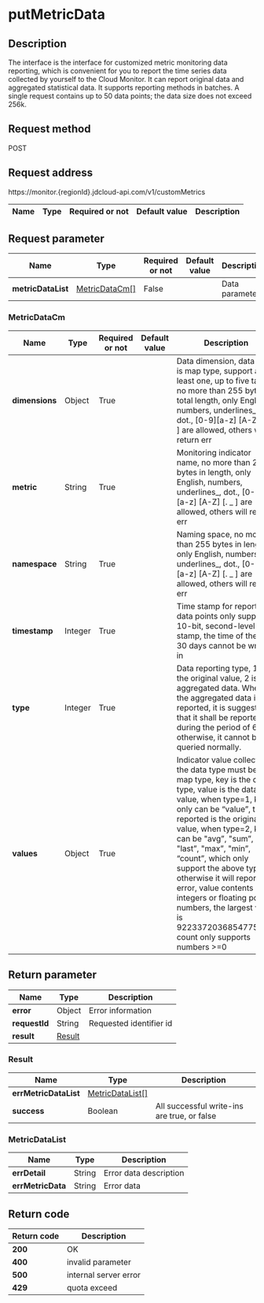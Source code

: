 # putMetricData


## Description
The interface is the interface for customized metric monitoring data reporting, which is convenient for you to report the time series data collected by yourself to the Cloud Monitor. It can report original data and aggregated statistical data. It supports reporting methods in batches. A single request contains up to 50 data points; the data size does not exceed 256k.

## Request method
POST

## Request address
https://monitor.{regionId}.jdcloud-api.com/v1/customMetrics

|Name|Type|Required or not|Default value|Description|
|---|---|---|---|---|

## Request parameter
|Name|Type|Required or not|Default value|Description|
|---|---|---|---|---|
|**metricDataList**|[MetricDataCm[]](##MetricDataCm)|False||Data parameter|

### <a name="MetricDataCm">MetricDataCm</a>
|Name|Type|Required or not|Default value|Description|
|---|---|---|---|---|
|**dimensions**|Object|True||Data dimension, data type is map type, support at least one, up to five tags, no more than 255 bytes in total length, only English, numbers, underlines_, dot., [0-9][a-z] [A-Z] [. _ ] are allowed, others will return err|
|**metric**|String|True||Monitoring indicator name, no more than 255 bytes in length, only English, numbers, underlines_, dot., [0-9][a-z] [A-Z] [. _ ] are allowed, others will return err|
|**namespace**|String|True||Naming space, no more than 255 bytes in length, only English, numbers, underlines_, dot., [0-9][a-z] [A-Z] [. _ ] are allowed, others will return err|
|**timestamp**|Integer|True||Time stamp for reporting data points only supports 10-bit, second-level time stamp, the time of the past 30 days cannot be written in|
|**type**|Integer|True||Data reporting type, 1 is the original value, 2 is aggregated data. When the aggregated data is reported, it is suggested that it shall be reported during the period of 60s, otherwise, it cannot be queried normally.|
|**values**|Object|True||Indicator value collection, the data type must be the map type, key is the data type, value is the data value, when type=1, key only can be “value”, the reported is the original value, when type=2, key can be "avg”, "sum”, "last”, "max”, "min”, “count”, which only support the above types, otherwise it will report an error, value contents are integers or floating point numbers, the largest value is 9223372036854775807, count only supports numbers >=0|

## Return parameter
|Name|Type|Description|
|---|---|---|
|**error**|Object|Error information|
|**requestId**|String|Requested identifier id|
|**result**|[Result](##Result)||


### <a name="Result">Result</a>
|Name|Type|Description|
|---|---|---|
|**errMetricDataList**|[MetricDataList[]](##MetricDataList)||
|**success**|Boolean|All successful write-ins are true, or false|
### <a name="MetricDataList">MetricDataList</a>
|Name|Type|Description|
|---|---|---|
|**errDetail**|String|Error data description|
|**errMetricData**|String|Error data|

## Return code
|Return code|Description|
|---|---|
|**200**|OK|
|**400**|invalid parameter|
|**500**|internal server error|
|**429**|quota exceed|
